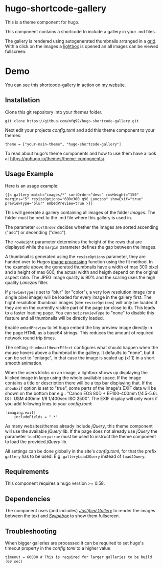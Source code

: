 # hugo-shortcode-gallery

This is a theme component for hugo. 

This component contains a shortcode to include a gallery in your .md files.

The gallery is rendered using autogenerated thumbnails arranged in a 
[grid](http://miromannino.github.io/Justified-Gallery/). With a click on the images 
a [lightbox](http://brutaldesign.github.io/swipebox/) is opened an all images can be 
viewed fullscreen.

# Demo

You can see this shortcode-gallery in action on [my website](https://matze.rocks/images/).

## Installation

Clone this git repository into your *themes* folder. 

```
git clone https://github.com/mfg92/hugo-shortcode-gallery.git
```

Next edit your projects 
*config.toml* and add this theme component to your themes:

```
theme = ["your-main-theme", "hugo-shortcode-gallery"]
```

To read about hugo's theme components and how to use them have a look at 
https://gohugo.io/themes/theme-components/.


## Usage Example

Here is an usage example:

```
{{< gallery match="images/*" sortOrder="desc" rowHeight="150" margins="5" resizeOptions="600x300 q90 Lanczos" showExif="true" previewType="blur" embedPreview=true >}}
```

This will generate a gallery containing all images of the folder *images*.
The folder must be next to the .md file where this gallery is used in.

The parameter `sortOrder` decides whether the images are sorted ascending ("asc") or decending ("desc").

The `rowHeight` parameter determines the height of the rows that are displayed while the 
`margin` parameter defines the gap between the images.

A thumbnail is generated using the `resizeOptions` parameter, they are handed over 
to *Hugos* [image processing](https://gohugo.io/content-management/image-processing/) 
function using the fit method. In the example above the generated thumbnails have a width of max 300 pixel and 
a height of max 600, the actual width and heigth depend on the original aspect ratio. The JPEG image quality is 90% and the 
scaling uses the high quality *Lanczos* filter.

If `previewType` is set to "blur" (or "color"), a very low resolution image (or a single pixel image) will be loaded for every image in the gallery first.
The hight resolution thumbnail images (see `resizeOptions`) will only be loaded if they are on the currently visible part of the page (or close to it).
This leads to a faster loading page. You can set `previewType` to "none" to disable this feature and all thumbnails will be directly loaded.

Enable `embedPreview` to let hugo embed the tiny preview image directly in the page HTML as a base64 strings. This reduces the amount of required network round trip times.

The setting `thumbnailHoverEffect` configures what should happen when the mouse hovers above a thumbnail in the gallery.
It defaults to "none", but it can be set to "enlarge", in that case the image is scaled up (x1.1) in a short smooth animation.

When the users klicks on an image, a lightbox shows up displaying the klicked image in large using the whole available space.
If the image contains a title or description there will be a top bar displaying that.
If the `showExif` option is set to "true", some parts of the image's EXIF data will be shown on the bottom bar e.g.: "Canon EOS 80D + EF100-400mm f/4.5-5.6L IS II USM 400mm f/8 1/400sec ISO 2500". 
The EXIF display will only work if you add following lines to your *config.toml*:
```
[imaging.exif]
    includeFields = ".*"
```

As many websites/themes already include *jQuery*, this theme component will use the available *jQuery* lib.
If the page does not already use *jQuery* the parameter `loadJQuery=true` must be used to 
instruct the theme component to load the provided *jQuery* lib.

All settings can be done globally in the site's *config.toml*, for that the prefix `gallery` has to be used. E.g. `galleryLoadJQuery` instead of `loadJQuery`.

## Requirements

This component requires a hugo version >= 0.58.

## Dependencies

The component uses (and includes) [*Justified Gallery*](http://miromannino.github.io/Justified-Gallery/)
to render the images between the text and [*Swipebox*](http://brutaldesign.github.io/swipebox/)
to show them fullscreen.

## Troubleshooting

When bigger galleries are processed it can be required to set hugo's timeout property in the *config.toml* to a higher value:
```
timeout = 60000 # This is required for larger galleries to be build (60 sec)
```